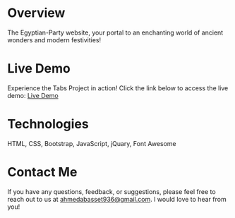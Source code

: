 # Overview 
 The Egyptian-Party website, your portal to an enchanting world of ancient wonders and modern festivities!

 # Live Demo
 Experience the Tabs Project in action! Click the link below to access the live demo: [Live Demo](https://ahmedbm98.github.io/Egyption-Party/)

 # Technologies
 HTML, CSS, Bootstrap, JavaScript, jQuary, Font Awesome
 # Contact Me
 If you have any questions, feedback, or suggestions, please feel free to reach out to us at ahmedabasset936@gmail.com. I would love to hear from you!
